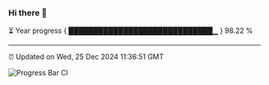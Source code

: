 ### Hi there 👋

⏳ Year progress { █████████████████████████████▁ } 98.22 %

---

⏰ Updated on Wed, 25 Dec 2024 11:36:51 GMT

![Progress Bar CI](https://github.com/IshwaranRudhara/GIT-ACTION/workflows/Progress%20Bar%20CI/badge.svg)
